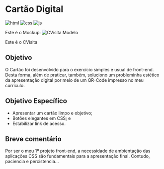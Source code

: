 # Cartão Digital
![html](https://img.shields.io/badge/HTML%20--F3AA60)
![css](https://img.shields.io/badge/CSS%20--9BE8D8)
![js](https://img.shields.io/badge/JS%20--F6FA70)

Este é o Mockup:
![CVisita Modelo](https://github.com/DiegoVelosoS/Proj.1-CVisita/assets/124423575/3996d779-e5d5-45e4-b8ca-c179268794a4)

Este é o CVisita


## Objetivo
O Cartão foi desenvolvido para o exercício simples e usual de front-end.
Desta forma, além de praticar, também, soluciono um probleminha estético da apresentação digital por meio de um QR-Code impresso no meu currículo.

## Objetivo Específico
* Apresentar um cartão limpo e objetivo;
* Botões elegantes em CSS; e
* Estabilizar link de acesso.

## Breve comentário
Por ser o meu 1º projeto front-end, a necessidade de ambientação das aplicações CSS são fundamentais para a apresentação final.
Contudo, paciencia e percistencia...
